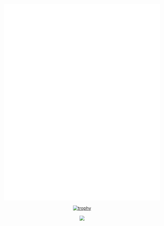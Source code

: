 <p align="center"><img src="/github-metrics.svg" alt="Metrics" width="800"></p>

<div align="center">

[![trophy](https://github-profile-trophy.vercel.app/?username=Eddie-Wang1120&column=-1)](https://github.com/ryo-ma/github-profile-trophy)

</div>

<div align="center">
  
<img src="https://github-readme-stats.vercel.app/api?username=Eddie-Wang1120&show_icons=true&count_private=true&hide_border=true" align="center" />

</div>
